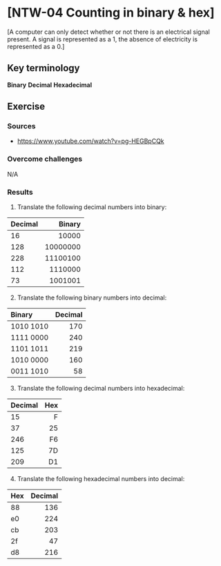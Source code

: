 # [NTW-04 Counting in binary & hex]
[A computer can only detect whether or not there is an electrical signal present. A signal is represented as a 1, the absence of electricity is represented as a 0.]

## Key terminology
**Binary**
**Decimal**
**Hexadecimal** 

## Exercise
### Sources

- https://www.youtube.com/watch?v=pg-HEGBpCQk

### Overcome challenges
N/A

### Results

1. Translate the following decimal numbers into binary:

|Decimal  |  Binary |
|:--------|--------:|
|16       | 10000   |
|128      | 10000000|
|228      | 11100100|
|112      | 1110000 |
|73       | 1001001 |


2. Translate the following binary numbers into decimal:

|Binary   | Decimal |
|:--------|--------:|
|1010 1010| 170     |
|1111 0000| 240     |
|1101 1011| 219     |
|1010 0000| 160     |
|0011 1010| 58      |


3. Translate the following decimal numbers into hexadecimal:

|Decimal  | Hex     |
|:--------|--------:|
|15       | F       |
|37       | 25      |
|246      | F6      |
|125      | 7D      |
|209      | D1      |

4. Translate the following hexadecimal numbers into decimal:

|Hex      | Decimal |
|:--------|--------:|
|88       | 136     |
|e0       | 224     |
|cb       | 203     |
|2f       | 47      |
|d8       | 216     |